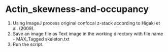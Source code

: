 # Actin_skewness-and-occupancy
1.  Using ImageJ process original confocal z-stack according to Higaki et al. (2009). 
2.  Save an image file as Text image in the working directory with file name - MAX_Tagged skeleton.txt
3.  Run the script.
